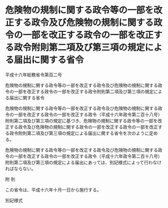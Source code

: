 # 危険物の規制に関する政令等の一部を改正する政令及び危険物の規制に関する政令の一部を改正する政令の一部を改正する政令附則第二項及び第三項の規定による届出に関する省令

平成十六年総務省令第百二号

危険物の規制に関する政令等の一部を改正する政令及び危険物の規制に関する政令の一部を改正する政令の一部を改正する政令附則第二項及び第三項の規定による届出に関する省令

危険物の規制に関する政令等の一部を改正する政令及び危険物の規制に関する政令の一部を改正する政令の一部を改正する政令（平成十六年政令第二百十八号）附則第二項及び第三項の規定に基づき、危険物の規制に関する政令等の一部を改正する政令及び危険物の規制に関する政令の一部を改正する政令の一部を改正する政令附則第二項及び第三項の規定による届出に関する省令を次のように定める。

危険物の規制に関する政令等の一部を改正する政令及び危険物の規制に関する政令の一部を改正する政令の一部を改正する政令（平成十六年政令第二百十八号）附則第二項及び第三項の規定による届出にあっては、別記様式によって行わなければならない。

附 則

この省令は、平成十六年十月一日から施行する。

別記様式

[](/./pict/H16F11001000102-001.pdf)
